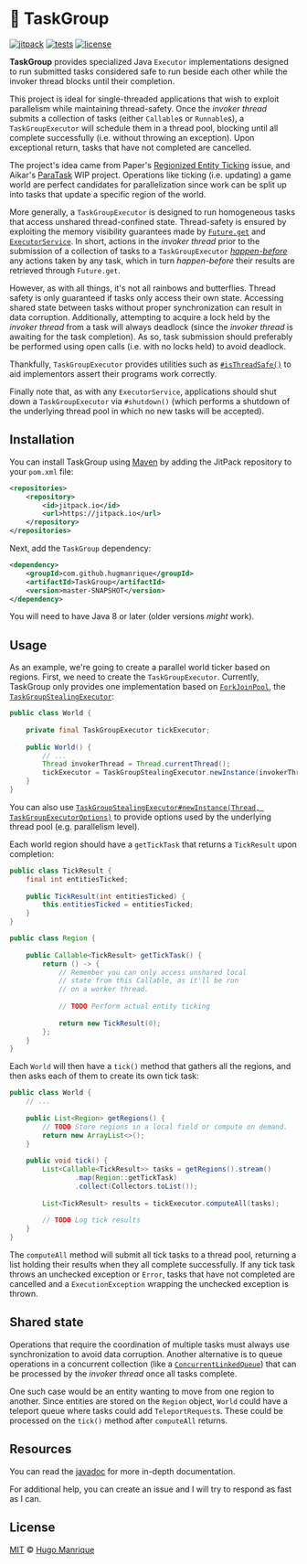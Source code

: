 # :briefcase: TaskGroup

[![jitpack][jitpack]][jitpack-url]
[![tests][tests]][tests-url]
[![license][license]][license-url]

**TaskGroup** provides specialized Java `Executor` implementations designed
to run submitted tasks considered safe to run beside each other while the
invoker thread blocks until their completion.

This project is ideal for single-threaded applications that wish to exploit
parallelism while maintaining thread-safety. Once the _invoker thread_ submits
a collection of tasks (either `Callable`s or `Runnable`s), a `TaskGroupExecutor`
will schedule them in a thread pool, blocking until all complete successfully
(i.e. without throwing an exception). Upon exceptional return, tasks that
have not completed are cancelled.

The project's idea came from Paper's [Regionized Entity Ticking](https://github.com/PaperMC/Paper/issues/1001) 
issue, and Aikar's [ParaTask](https://github.com/aikar/paratask) WIP project.
Operations like ticking (i.e. updating) a game world are perfect candidates for
parallelization since work can be split up into tasks that update a specific
region of the world.

More generally, a `TaskGroupExecutor` is designed to run homogeneous tasks
that access unshared thread-confined state. Thread-safety is ensured by
exploiting the memory visibility guarantees made by [`Future.get`](https://docs.oracle.com/javase/8/docs/api/java/util/concurrent/Future.html) 
and [`ExecutorService`](https://docs.oracle.com/javase/8/docs/api/java/util/concurrent/ExecutorService.html).
In short, actions in the _invoker thread_ prior to the submission of a
collection of tasks to a `TaskGroupExecutor` [_happen-before_](https://docs.oracle.com/javase/8/docs/api/java/util/concurrent/package-summary.html#MemoryVisibility)
any actions taken by any task, which in turn _happen-before_ their results
are retrieved through `Future.get`.

However, as with all things, it's not all rainbows and butterflies.
Thread safety is only guaranteed if tasks only access their own state.
Accessing shared state between tasks without proper synchronization can
result in data corruption. Additionally, attempting to acquire a lock
held by the _invoker thread_ from a task will always deadlock
(since the _invoker thread_ is awaiting for the task completion).
As so, task submission should preferably be performed using open calls
(i.e. with no locks held) to avoid deadlock.

Thankfully, `TaskGroupExecutor` provides utilities such as [`#isThreadSafe()`](https://jitpack.io/com/github/hugmanrique/TaskGroup/master-SNAPSHOT/javadoc/me/hugmanrique/taskgroup/TaskGroupExecutor.html#isThreadSafe()) 
to aid implementors assert their programs work correctly.

Finally note that, as with any `ExecutorService`, applications should shut
down a `TaskGroupExecutor` via `#shutdown()` (which performs a shutdown of
the underlying thread pool in which no new tasks will be accepted).

## Installation

You can install TaskGroup using [Maven](https://maven.apache.org/) by adding 
the JitPack repository to your `pom.xml` file:

```xml
<repositories>
    <repository>
        <id>jitpack.io</id>
        <url>https://jitpack.io</url>
    </repository>
</repositories>
```

Next, add the `TaskGroup` dependency:

```xml
<dependency>
    <groupId>com.github.hugmanrique</groupId>
    <artifactId>TaskGroup</artifactId>
    <version>master-SNAPSHOT</version>
</dependency>
```

You will need to have Java 8 or later (older versions _might_ work).

## Usage

As an example, we're going to create a parallel world ticker based on regions.
First, we need to create the `TaskGroupExecutor`. Currently, TaskGroup only
provides one implementation based on [`ForkJoinPool`](https://docs.oracle.com/javase/8/docs/api/java/util/concurrent/ForkJoinPool.html),
the [`TaskGroupStealingExecutor`](https://jitpack.io/com/github/hugmanrique/TaskGroup/master-SNAPSHOT/javadoc/me/hugmanrique/taskgroup/workstealing/TaskGroupStealingExecutor.html):

```java
public class World {
    
    private final TaskGroupExecutor tickExecutor;
    
    public World() {
        // ...
        Thread invokerThread = Thread.currentThread();
        tickExecutor = TaskGroupStealingExecutor.newInstance(invokerThread);
    }
}
```

You can also use [`TaskGroupStealingExecutor#newInstance(Thread, TaskGroupExecutorOptions)`](https://jitpack.io/com/github/hugmanrique/TaskGroup/master-SNAPSHOT/javadoc/me/hugmanrique/taskgroup/workstealing/TaskGroupStealingExecutor.html#newInstance(java.lang.Thread,me.hugmanrique.taskgroup.TaskGroupExecutorOptions)) 
to provide options used by the underlying thread pool (e.g. parallelism level).

Each world region should have a `getTickTask` that returns a `TickResult` upon completion:

```java
public class TickResult {
    final int entitiesTicked;
    
    public TickResult(int entitiesTicked) {
        this.entitiesTicked = entitiesTicked;
    }
}
```

```java
public class Region {
    
    public Callable<TickResult> getTickTask() {
        return () -> {
            // Remember you can only access unshared local
            // state from this Callable, as it'll be run
            // on a worker thread.
            
            // TODO Perform actual entity ticking
            
            return new TickResult(0);
        };
    }
}
```

Each `World` will then have a `tick()` method that gathers all the regions,
and then asks each of them to create its own tick task:

```java
public class World {
    // ...
    
    public List<Region> getRegions() {
        // TODO Store regions in a local field or compute on demand.
        return new ArrayList<>();
    }
    
    public void tick() {
        List<Callable<TickResult>> tasks = getRegions().stream()
                .map(Region::getTickTask)
                .collect(Collectors.toList());
        
        List<TickResult> results = tickExecutor.computeAll(tasks);
        
        // TODO Log tick results
    }
}
```

The `computeAll` method will submit all tick tasks to a thread pool,
returning a list holding their results when they all complete successfully.
If any tick task throws an unchecked exception or `Error`, tasks
that have not completed are cancelled and a `ExecutionException` wrapping
the unchecked exception is thrown.

## Shared state

Operations that require the coordination of multiple tasks must always
use synchronization to avoid data corruption. Another alternative is to
queue operations in a concurrent collection (like a [`ConcurrentLinkedQueue`](https://docs.oracle.com/javase/8/docs/api/java/util/concurrent/ConcurrentLinkedQueue.html))
that can be processed by the _invoker thread_ once all tasks complete.

One such case would be an entity wanting to move from one region to another.
Since entities are stored on the `Region` object, `World` could have a
teleport queue where tasks could add `TeleportRequest`s. These could be processed
on the `tick()` method after `computeAll` returns.

## Resources

You can read the [javadoc](https://jitpack.io/com/github/hugmanrique/TaskGroup/master-SNAPSHOT/javadoc/) for more in-depth documentation.

For additional help, you can create an issue and I will try to respond as fast as I can.

## License

[MIT](LICENSE) &copy; [Hugo Manrique](https://hugmanrique.me)


[jitpack]: https://jitpack.io/v/hugmanrique/TaskGroup.svg
[jitpack-url]: https://jitpack.io/#hugmanrique/TaskGroup
[tests]: https://img.shields.io/travis/hugmanrique/TaskGroup/master.svg
[tests-url]: https://travis-ci.org/hugmanrique/TaskGroup
[license]: https://img.shields.io/github/license/hugmanrique/TaskGroup.svg
[license-url]: LICENSE
